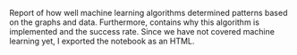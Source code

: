 Report of how well machine learning algorithms determined patterns based on the graphs and data. Furthermore, contains why this algorithm is implemented and the success rate. Since we have not covered machine learning yet, I exported the notebook as an HTML. 
